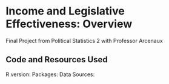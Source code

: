 # Income and Legislative Effectiveness: Overview
Final Project from Political Statistics 2 with Professor Arcenaux



## Code and Resources Used
R version:
Packages:
Data Sources: 



